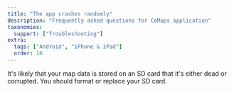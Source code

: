 ```yaml
---
title: "The app crashes randomly"
description: "Frequently asked questions for CoMaps application"
taxonomies:
  support: ["Troubleshooting"]
extra:
  tags: ["Android", "iPhone & iPad"]
  order: 10
---
```


It's likely that your map data is stored on an SD card that it's either dead or corrupted. You should format or replace your SD card.
